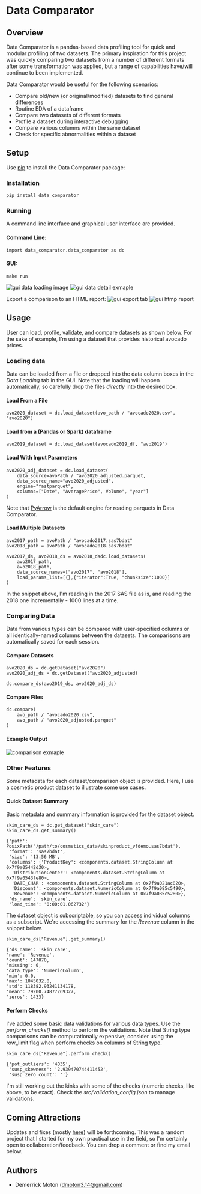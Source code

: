 # Data Comparator

## Overview

Data Comparator is a pandas-based data profiling tool for quick and modular profiling of two datasets. The primary inspiration for this project was quickly comparing two datasets from a number of different formats after some transformation was applied, but a range of capabilities have/will continue to been implemented.

Data Comparator would be useful for the following scenarios:

- Compare old/new (or original/modified) datasets to find general differences
- Routine EDA of a dataframe
- Compare two datasets of different formats
- Profile a dataset during interactive debugging
- Compare various columns within the same dataset
- Check for specific abnormalities within a dataset

## Setup

Use [pip](https://pip.pypa.io/en/stable/) to install the Data Comparator package:

### Installation

```
pip install data_comparator
```

### Running

A command line interface and graphical user interface are provided.

#### Command Line:

```
import data_comparator.data_comparator as dc
```

#### GUI:

```
make run
```

![gui data loading image](https://github.com/culight/data_comparator/blob/master/docs/examples/general1.png)
![gui data detail exmaple](https://github.com/culight/data_comparator/blob/master/docs/examples/general2.png)

Export a comparison to an HTML report:
![gui export tab](https://github.com/culight/data_comparator/blob/master/docs/examples/export1.png)
![gui htmp report](https://github.com/culight/data_comparator/blob/master/docs/examples/export2.png)

## Usage

User can load, profile, validate, and compare datasets as shown below. For the sake of example, I'm using a dataset that provides historical avocado prices.

### Loading data

Data can be loaded from a file or dropped into the data column boxes in the _Data Loading_ tab in the GUI. Note that the loading will happen automatically, so carefully drop the files _directly_ into the desired box.

#### Load From a File

```
avo2020_dataset = dc.load_dataset(avo_path / "avocado2020.csv", "avo2020")
```

#### Load from a (Pandas or Spark) dataframe

```
avo2019_dataset = dc.load_dataset(avocado2019_df, "avo2019")
```

#### Load With Input Parameters

```
avo2020_adj_dataset = dc.load_dataset(
    data_source=avoPath / "avo2020_adjusted.parquet,
    data_source_name="avo2020_adjusted",
    engine="fastparquet",
    columns=["Date", "AveragePrice", Volume", "year"]
)
```

Note that [PyArrow](https://arrow.apache.org/docs/index.html) is the default engine for reading parquets in Data Comparator.

#### Load Multiple Datasets

```
avo2017_path = avoPath / "avocado2017.sas7bdat"
avo2018_path = avoPath / "avocado2018.sas7bdat"

avo2017_ds, avo2018_ds = avo2018_dsdc.load_datasets(
    avo2017_path,
    avo2018_path,
    data_source_names=["avo2017", "avo2018"],
    load_params_list=[{},{"iterator":True, "chunksize":1000}]
)
```

In the snippet above, I'm reading in the 2017 SAS file as is, and reading the 2018 one incrementally - 1000 lines at a time.

### Comparing Data

Data from various types can be compared with user-specified columns or all identically-named columns between the datasets. The comparisons are automatically saved for each session.

#### Compare Datasets

```
avo2020_ds = dc.getDataset("avo2020")
avo2020_adj_ds = dc.getDataset("avo2020_adjusted)

dc.compare_ds(avo2019_ds, avo2020_adj_ds)
```

#### Compare Files

```
dc.compare(
    avo_path / "avocado2020.csv",
    avo_path / "avo2020_adjusted.parquet"
)
```

#### Example Output

![comparison exmaple](https://github.com/culight/data_comparator/blob/master/docs/examples/compare_example.png)

### Other Features

Some metadata for each dataset/comparison object is provided. Here, I use a cosmetic product dataset to illustrate some use cases.

#### Quick Dataset Summary

Basic metadata and summary information is provided for the dataset object.

```
skin_care_ds = dc.get_dataset("skin_care")
skin_care_ds.get_summary()

{'path': PosixPath('/path/to/cosmetics_data/skinproduct_vfdemo.sas7bdat'),
 'format': 'sas7bdat',
 'size': '13.56 MB',
 'columns': {'ProductKey': <components.dataset.StringColumn at 0x7f9a05442d30>,
  'DistributionCenter': <components.dataset.StringColumn at 0x7f9a0543fe80>,
  'DATE_CHAR': <components.dataset.StringColumn at 0x7f9a021ac820>,
  'Discount': <components.dataset.NumericColumn at 0x7f9a085c5490>,
  'Revenue': <components.dataset.NumericColumn at 0x7f9a085c5280>},
 'ds_name': 'skin_care',
 'load_time': '0:00:01.062732'}
```

The dataset object is subscriptable, so you can access individual columns as a subscript. We're accessing the summary for the _Revenue_ column in the snippet below.

```
skin_care_ds["Revenue"].get_summary()

{'ds_name': 'skin_care',
'name': 'Revenue',
'count': 147070,
'missing': 0,
'data_type': 'NumericColumn',
'min': 0.0,
'max': 1045032.0,
'std': 118382.93241134178,
'mean': 79200.74877269327,
'zeros': 1433}
```

#### Perform Checks

I've added some basic data validations for various data types. Use the _perform_checks()_ method to perform the validations. Note that String type comparisons can be computationally expensive; consider using the row_limit flag when perform checks on columns of String type.

```
skin_care_ds["Revenue"].perform_check()

{'pot_outliers': '4035',
 'susp_skewness': '2.939470744411452',
 'susp_zero_count': ''}
```

I'm still working out the kinks with some of the checks (numeric checks, like above, to be exact).
Check the _src/validation_config.json_ to manage validations.

## Coming Attractions

Updates and fixes (mostly [here](https://github.com/culight/data_comparator/issues)) will be forthcoming. This was a random project that I started for my own practical use in the field, so I'm certainly open to collaboration/feedback. You can drop a comment or find my email below.

## Authors

- Demerrick Moton (dmoton3.14@gmail.com)
